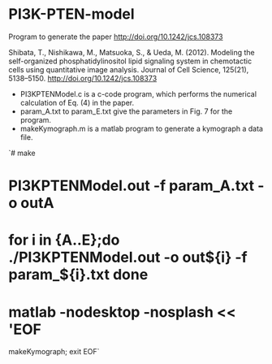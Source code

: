 # PI3K-PTEN-model
Program to generate the paper  http://doi.org/10.1242/jcs.108373

Shibata, T., Nishikawa, M., Matsuoka, S., & Ueda, M. (2012). Modeling the self-organized phosphatidylinositol lipid signaling system in chemotactic cells using quantitative image analysis. Journal of Cell Science, 125(21), 5138–5150. http://doi.org/10.1242/jcs.108373


- PI3KPTENModel.c is a c-code program, which performs the numerical calculation of Eq. (4) in the paper.
- param_A.txt to param_E.txt give the parameters in Fig. 7 for the program.
- makeKymograph.m is a matlab program to generate a kymograph a data file.

`# make
# PI3KPTENModel.out -f param_A.txt -o outA
# for i in {A..E};do ./PI3KPTENModel.out -o out${i} -f param_${i}.txt done
# matlab -nodesktop -nosplash << 'EOF
makeKymograph;
exit
EOF`
